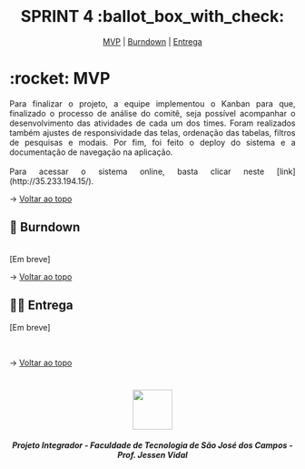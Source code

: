 <br id="topo">
 
<h1 align="center"> SPRINT 4 :ballot_box_with_check: </h1>

<p align="center">
    <a href="#mvp">MVP</a> | 
    <a href="#burndown">Burndown</a> | 
    <a href="#entrega">Entrega</a>
</p>

<span id="mvp">
 
<h1> :rocket: MVP </h1>
<p align="justify">Para finalizar o projeto, a equipe implementou o Kanban para que, finalizado o processo de análise do comitê, seja possível acompanhar o desenvolvimento das atividades de cada um dos times. Foram realizados também ajustes de responsividade das telas, ordenação das tabelas, filtros de pesquisas e modais. Por fim, foi feito o deploy do sistema e a documentação de navegação na aplicação.<br>
<br>
Para acessar o sistema online, basta clicar neste [link](http://35.233.194.15/).
 
<br>
</p>

→ [Voltar ao topo](#topo)
  
<span id="burndown">
 
## :pushpin: Burndown
<br>
     [Em breve]
  <!--<img src="https://github.com/peonia-api/API_4_Semestre/blob/main/imagens/sprint3.png" align="center"/>-->
<br>

→ [Voltar ao topo](#topo)
  
 <span id="entrega">
 
## 👩‍💻 Entrega

[Em breve]

<br>
   
 → [Voltar ao topo](#topo)
   
<h1 align="center"> <img src="https://fatecsjc-prd.azurewebsites.net/images/logo/fatecsjc_400x192.png" height="70"  align="auto">
<h5 align="center"> Projeto Integrador - Faculdade de Tecnologia de São José dos Campos - Prof. Jessen Vidal </h5>
